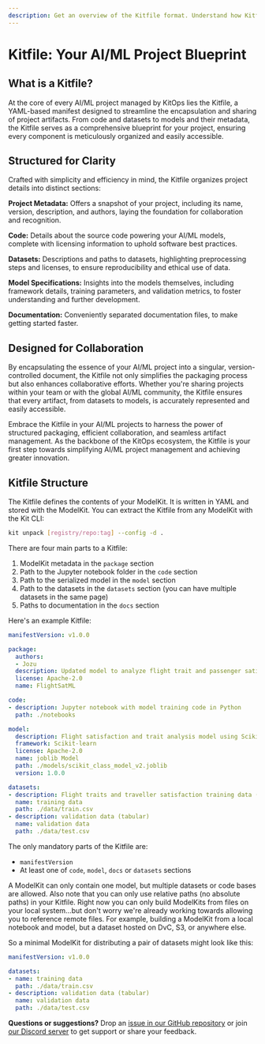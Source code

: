 ```yaml
---
description: Get an overview of the Kitfile format. Understand how Kitfiles define your ModelKits and ensure consistent packaging.
---
```

# Kitfile: Your AI/ML Project Blueprint

## What is a Kitfile?

At the core of every AI/ML project managed by KitOps lies the Kitfile, a YAML-based manifest designed to streamline the encapsulation and sharing of project artifacts. From code and datasets to models and their metadata, the Kitfile serves as a comprehensive blueprint for your project, ensuring every component is meticulously organized and easily accessible.

## Structured for Clarity

Crafted with simplicity and efficiency in mind, the Kitfile organizes project details into distinct sections:

**Project Metadata:** Offers a snapshot of your project, including its name, version, description, and authors, laying the foundation for collaboration and recognition.

**Code:** Details about the source code powering your AI/ML models, complete with licensing information to uphold software best practices.

**Datasets:** Descriptions and paths to datasets, highlighting preprocessing steps and licenses, to ensure reproducibility and ethical use of data.

**Model Specifications:** Insights into the models themselves, including framework details, training parameters, and validation metrics, to foster understanding and further development.

**Documentation:** Conveniently separated documentation files, to make getting started faster.

## Designed for Collaboration

By encapsulating the essence of your AI/ML project into a singular, version-controlled document, the Kitfile not only simplifies the packaging process but also enhances collaborative efforts. Whether you're sharing projects within your team or with the global AI/ML community, the Kitfile ensures that every artifact, from datasets to models, is accurately represented and easily accessible.

Embrace the Kitfile in your AI/ML projects to harness the power of structured packaging, efficient collaboration, and seamless artifact management. As the backbone of the KitOps ecosystem, the Kitfile is your first step towards simplifying AI/ML project management and achieving greater innovation.

## Kitfile Structure

The Kitfile defines the contents of your ModelKit. It is written in YAML and stored with the ModelKit. You can extract the Kitfile from any ModelKit with the Kit CLI:

```sh
kit unpack [registry/repo:tag] --config -d .
```

There are four main parts to a Kitfile:
1. ModelKit metadata in the `package` section
1. Path to the Jupyter notebook folder in the `code` section
1. Path to the serialized model in the `model` section
1. Path to the datasets in the `datasets` section (you can have multiple datasets in the same page)
1. Paths to documentation in the `docs` section

Here's an example Kitfile:

```yaml
manifestVersion: v1.0.0

package:
  authors:
  - Jozu
  description: Updated model to analyze flight trait and passenger satisfaction data
  license: Apache-2.0
  name: FlightSatML

code:
- description: Jupyter notebook with model training code in Python
  path: ./notebooks

model:
  description: Flight satisfaction and trait analysis model using Scikit-learn
  framework: Scikit-learn
  license: Apache-2.0
  name: joblib Model
  path: ./models/scikit_class_model_v2.joblib
  version: 1.0.0

datasets:
- description: Flight traits and traveller satisfaction training data (tabular)
  name: training data
  path: ./data/train.csv
- description: validation data (tabular)
  name: validation data
  path: ./data/test.csv
```

The only mandatory parts of the Kitfile are:
* `manifestVersion`
* At least one of `code`, `model`, `docs` or `datasets` sections

A ModelKit can only contain one model, but multiple datasets or code bases are allowed. Also note that you can only use relative paths (no absolute paths) in your Kitfile. Right now you can only build ModelKits from files on your local system...but don't worry we're already working towards allowing you to reference remote files. For example, building a ModelKit from a local notebook and model, but a dataset hosted on DvC, S3, or anywhere else.

So a minimal ModelKit for distributing a pair of datasets might look like this:
```yaml
manifestVersion: v1.0.0

datasets:
- name: training data
  path: ./data/train.csv
- description: validation data (tabular)
  name: validation data
  path: ./data/test.csv
```

**Questions or suggestions?** Drop an [issue in our GitHub repository](https://github.com/jozu-ai/kitops/issues) or join [our Discord server](https://discord.gg/Tapeh8agYy) to get support or share your feedback.